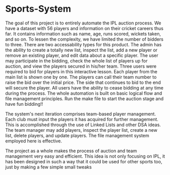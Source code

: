 # Sports-System
The goal of this project is to entirely automate the IPL auction process. We have a dataset with 56 players and information on their cricket careers thus far. It contains information such as name, age, runs scored, wickets taken, and so on. To lessen the complexity, we have limited the number of bidders to three. There are two accessability types for this product. The admin has the ability to create a totally new list, inspect the list, add a new player or remove an existing player, and edit data about a specific player. The user may participate in the bidding, check the whole list of players up for auction, and view the players secured in his/her team. Three users were required to bid for players in this interactive lesson. Each player from the main list is shown one by one. The players can call their team number to raise the bid over the initial price. The side that continues to bid to the end will secure the player. All users have the ability to cease bidding at any time during the process. The whole automation is built on basic logical flow and file management principles.
Run the make file to start the auction stage and have fun bidding!!

The system's next iteration comprises team-based player management. Each club must input the players it has acquired for further management. This is accomplished through the use of Linked Lists and other DSA ideas. The team manager may add players, inspect the player list, create a new list, delete players, and update players. The file management system employed here is effective.

The project as a whole makes the process of auction and team management very easy and efficient. This idea is not only focusing on IPL, it has been designed in such a way that it could be used for other sports too, just by making a few simple small tweaks
